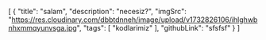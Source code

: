 [
  {
    "title": "salam",
    "description": "necesiz?",
    "imgSrc": "https://res.cloudinary.com/dbbtdnneh/image/upload/v1732826106/ihlghwbnhxmmqyunvsga.jpg",
    "tags": [
      "kodlarimiz"
    ],
    "githubLink": "sfsfsf"
  }
]